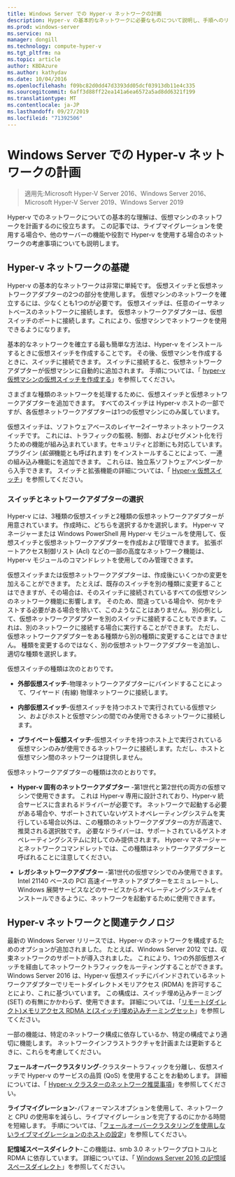 ```yaml
---
title: Windows Server での Hyper-v ネットワークの計画
description: Hyper-v の基本的なネットワークに必要なものについて説明し、手順へのリンクを示します。
ms.prod: windows-server
ms.service: na
manager: dongill
ms.technology: compute-hyper-v
ms.tgt_pltfrm: na
ms.topic: article
author: KBDAzure
ms.author: kathydav
ms.date: 10/04/2016
ms.openlocfilehash: f09bc82d0dd47d3393dd05dcf03913db11e4c335
ms.sourcegitcommit: 6aff3d88ff22ea141a6ea6572a5ad8dd6321f199
ms.translationtype: MT
ms.contentlocale: ja-JP
ms.lasthandoff: 09/27/2019
ms.locfileid: "71392506"
---
```

# <a name="plan-for-hyper-v-networking-in-windows-server"></a>Windows Server での Hyper-v ネットワークの計画

>適用先:Microsoft Hyper-V Server 2016、Windows Server 2016、Microsoft Hyper-V Server 2019、Windows Server 2019
  
Hyper-v でのネットワークについての基本的な理解は、仮想マシンのネットワークを計画するのに役立ちます。 この記事では、ライブマイグレーションを使用する場合や、他のサーバーの機能や役割で Hyper-v を使用する場合のネットワークの考慮事項についても説明します。  
  
## <a name="hyper-v-networking-basics"></a>Hyper-v ネットワークの基礎  
Hyper-v の基本的なネットワークは非常に単純です。 仮想スイッチと仮想ネットワークアダプターの2つの部分を使用します。 仮想マシンのネットワークを確立するには、少なくとも1つのが必要です。 仮想スイッチは、任意のイーサネットベースのネットワークに接続します。 仮想ネットワークアダプターは、仮想スイッチのポートに接続します。これにより、仮想マシンでネットワークを使用できるようになります。  
  
基本的なネットワークを確立する最も簡単な方法は、Hyper-v をインストールするときに仮想スイッチを作成することです。 その後、仮想マシンを作成するときに、スイッチに接続できます。 スイッチに接続すると、仮想ネットワークアダプターが仮想マシンに自動的に追加されます。 手順については、「 [hyper-v 仮想マシンの仮想スイッチを作成する](../get-started/Create-a-virtual-switch-for-Hyper-V-virtual-machines.md)」を参照してください。  
  
さまざまな種類のネットワークを処理するために、仮想スイッチと仮想ネットワークアダプターを追加できます。 すべてのスイッチは Hyper-v ホストの一部ですが、各仮想ネットワークアダプターは1つの仮想マシンにのみ属しています。  
  
仮想スイッチは、ソフトウェアベースのレイヤー2イーサネットネットワークスイッチです。 これには、トラフィックの監視、制御、およびセグメント化を行うための機能が組み込まれています。セキュリティと診断にも対応しています。  プラグイン (*拡張*機能とも呼ばれます) をインストールすることによって、一連の組み込み機能にを追加できます。 これらは、独立系ソフトウェアベンダーから入手できます。 スイッチと拡張機能の詳細については、「 [Hyper-v 仮想スイッチ](../../hyper-v-virtual-switch/Hyper-V-Virtual-Switch.md)」を参照してください。  
  
### <a name="switch-and-network-adapter-choices"></a>スイッチとネットワークアダプターの選択  
Hyper-v には、3種類の仮想スイッチと2種類の仮想ネットワークアダプターが用意されています。 作成時に、どちらを選択するかを選択します。 Hyper-v マネージャーまたは Windows PowerShell 用 Hyper-v モジュールを使用して、仮想スイッチと仮想ネットワークアダプターを作成および管理できます。 拡張ポートアクセス制御リスト (Acl) などの一部の高度なネットワーク機能は、Hyper-v モジュールのコマンドレットを使用してのみ管理できます。  
  
仮想スイッチまたは仮想ネットワークアダプターは、作成後にいくつかの変更を加えることができます。 たとえば、既存のスイッチを別の種類に変更することはできますが、その場合は、そのスイッチに接続されているすべての仮想マシンのネットワーク機能に影響します。  そのため、間違っている場合や、何かをテストする必要がある場合を除いて、このようなことはありません。 別の例として、仮想ネットワークアダプターを別のスイッチに接続することもできます。これは、別のネットワークに接続する場合に実行することができます。 ただし、仮想ネットワークアダプターをある種類から別の種類に変更することはできません。 種類を変更するのではなく、別の仮想ネットワークアダプターを追加し、適切な種類を選択します。  
  
仮想スイッチの種類は次のとおりです。  
  
-   **外部仮想スイッチ**-物理ネットワークアダプターにバインドすることによって、ワイヤード (有線) 物理ネットワークに接続します。  
  
-   **内部仮想スイッチ**-仮想スイッチを持つホストで実行されている仮想マシン、およびホストと仮想マシンの間でのみ使用できるネットワークに接続します。  
  
-   **プライベート仮想スイッチ**-仮想スイッチを持つホスト上で実行されている仮想マシンのみが使用できるネットワークに接続します。ただし、ホストと仮想マシン間のネットワークは提供しません。  
  
仮想ネットワークアダプターの種類は次のとおりです。  
  
-   **Hyper-v 固有のネットワークアダプター** -第1世代と第2世代の両方の仮想マシンで使用できます。 これは Hyper-v 専用に設計されており、Hyper-v 統合サービスに含まれるドライバーが必要です。 ネットワークで起動する必要がある場合や、サポートされていないゲストオペレーティングシステムを実行している場合以外は、この種類のネットワークアダプターの方が高速で、推奨される選択肢です。 必要なドライバーは、サポートされているゲストオペレーティングシステムに対してのみ提供されます。 Hyper-v マネージャーとネットワークコマンドレットでは、この種類はネットワークアダプターと呼ばれることに注意してください。  
  
-   **レガシネットワークアダプター** -第1世代の仮想マシンでのみ使用できます。 Intel 21140 ベースの PCI 高速イーサネットアダプターをエミュレートし、Windows 展開サービスなどのサービスからオペレーティングシステムをインストールできるように、ネットワークを起動するために使用できます。  
  
## <a name="hyper-v-networking-and-related-technologies"></a>Hyper-v ネットワークと関連テクノロジ  
最新の Windows Server リリースでは、Hyper-v のネットワークを構成するためのオプションが追加されました。 たとえば、Windows Server 2012 では、収束ネットワークのサポートが導入されました。 これにより、1つの外部仮想スイッチを経由してネットワークトラフィックをルーティングすることができます。 Windows Server 2016 は、Hyper-v 仮想スイッチにバインドされているネットワークアダプターでリモートダイレクトメモリアクセス (RDMA) を許可することにより、これに基づいています。 この構成は、スイッチ埋め込みチーミング (SET) の有無にかかわらず、使用できます。 詳細については、「[リモート&#40;ダイレクト&#41;メモリアクセス RDMA と&#40;スイッチ&#41;埋め込みチーミングセット](../../hyper-v-virtual-switch/RDMA-and-Switch-Embedded-Teaming.md)」を参照してください。  
  
一部の機能は、特定のネットワーク構成に依存しているか、特定の構成でより適切に機能します。 ネットワークインフラストラクチャを計画または更新するときに、これらを考慮してください。  
  
**フェールオーバークラスタリング**-クラスタートラフィックを分離し、仮想スイッチで Hyper-v のサービスの品質 (QoS) を使用することをお勧めします。 詳細については、「 [Hyper-v クラスターのネットワーク推奨事項](https://technet.microsoft.com/library/dn550728.aspx)」を参照してください。  
  
**ライブマイグレーション**-パフォーマンスオプションを使用して、ネットワークと CPU の使用率を減らし、ライブマイグレーションを完了するのにかかる時間を短縮します。 手順については、「[フェールオーバークラスタリングを使用しないライブマイグレーションのホストの設定](../deploy/set-up-hosts-for-live-migration-without-failover-clustering.md)」を参照してください。  
  
**記憶域スペースダイレクト**-この機能は、smb 3.0 ネットワークプロトコルと RDMA に依存しています。 詳細については、「 [Windows Server 2016 の記憶域スペースダイレクト](../../../storage/storage-spaces/storage-spaces-direct-overview.md)」を参照してください。